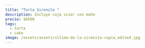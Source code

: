 ```yaml
---
title: "Torta Sirenita "
description: Incluye caja visor con moño
precio: $6500
tags:
  - torta
  - cake
image: /assets/assets/ultima-de-la-sirenita-copia_edited.jpg
---
```

